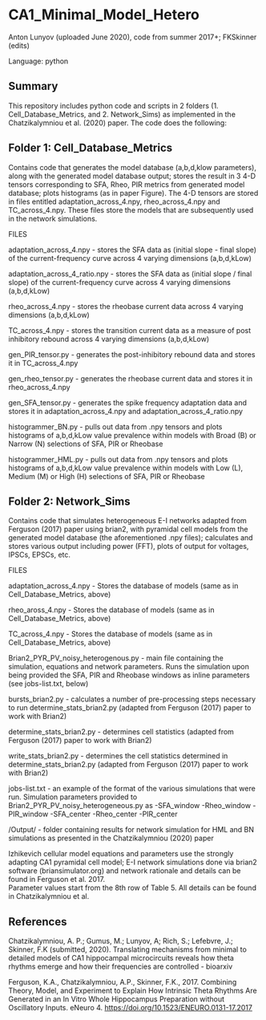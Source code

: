 # CA1_Minimal_Model_Hetero

Anton Lunyov (uploaded June 2020), code from summer 2017+;
FKSkinner (edits)

Language: python

## Summary ##

This repository includes python code and scripts in 2 folders (1. Cell_Database_Metrics, and 2. Network_Sims) as implemented in the Chatzikalymniou et al. (2020) paper.  The code does the following: 

## Folder 1: Cell_Database_Metrics

Contains code that generates the model database (a,b,d,klow parameters), along with the generated model database output; stores the result in 3 4-D tensors corresponding to SFA, Rheo, PIR metrics from generated model database; plots histograms (as in paper Figure). The 4-D tensors are stored in files entitled adaptation_across_4.npy, rheo_across_4.npy and TC_across_4.npy. These files store the models that are subsequently used in the network simulations. 
  
  FILES 
  
  adaptation_across_4.npy - stores the SFA data as (initial slope - final slope) of the current-frequency curve across 4 varying dimensions (a,b,d,kLow)
  
  adaptation_across_4_ratio.npy - stores the SFA data as (initial slope / final slope) of the current-frequency curve across 4 varying dimensions (a,b,d,kLow)
  
  rheo_across_4.npy - stores the rheobase current data across 4 varying dimensions (a,b,d,kLow)
  
  TC_across_4.npy - stores the transition current data as a measure of post inhibitory rebound across 4 varying dimensions (a,b,d,kLow)
  
  gen_PIR_tensor.py - generates the post-inhibitory rebound data and stores it in TC_across_4.npy
  
  gen_rheo_tensor.py - generates the rheobase current data and stores it in rheo_across_4.npy
  
  gen_SFA_tensor.py - generates the spike frequency adaptation data and stores it in adaptation_across_4.npy and adaptation_across_4_ratio.npy
  
  histogrammer_BN.py - pulls out data from .npy tensors and plots histograms of a,b,d,kLow value prevalence within models with Broad (B) or Narrow (N) selections of SFA, PIR or Rheobase
  
  histogrammer_HML.py - pulls out data from .npy tensors and plots histograms of a,b,d,kLow value prevalence within models with Low (L), Medium (M) or High (H) selections of SFA, PIR or Rheobase
  
## Folder 2: Network_Sims 
  Contains code that simulates heterogeneous E-I networks adapted from Ferguson (2017) paper using brian2, with pyramidal cell models from the generated model database (the aforementioned .npy files); calculates and stores various output including power (FFT), plots of output for voltages, IPSCs, EPSCs, etc. 
  
  FILES 
  
  adaptation_across_4.npy - Stores the database of models (same as in Cell_Database_Metrics, above)
  
  rheo_aross_4.npy - Stores the database of models (same as in Cell_Database_Metrics, above)
  
  TC_across_4.npy - Stores the database of models (same as in Cell_Database_Metrics, above)
  
  Brian2_PYR_PV_noisy_heterogenous.py - main file containing the simulation, equations and network parameters. Runs the simulation upon being provided the SFA, PIR and Rheobase windows as inline parameters (see jobs-list.txt, below) 
  
  bursts_brian2.py - calculates a number of pre-processing steps necessary to run determine_stats_brian2.py (adapted from Ferguson (2017) paper to work with Brian2)
  
  determine_stats_brian2.py - determines cell statistics (adapted from Ferguson (2017) paper to work with Brian2)
  
  write_stats_brian2.py - determines the cell statistics determined in determine_stats_brian2.py (adapted from Ferguson (2017) paper to work with Brian2) 
  
  jobs-list.txt - an example of the format of the various simulations that were run. Simulation parameters provided to Brian2_PYR_PV_noisy_heterogeneous.py as -SFA_window -Rheo_window -PIR_window -SFA_center -Rheo_center -PIR_center
  
  /Output/ - folder containing results for network simulation for HML and BN simulations as presented in the Chatzikalymniou (2020) paper




Izhikevich cellular model equations and parameters use the strongly adapting CA1 pyramidal cell model; E-I network simulations done via brian2 software (briansimulator.org) and network rationale and details can be found in Ferguson et al. 2017.  
Parameter values start from the 8th row of Table 5.  All details can be found in Chatzikalymniou et al.



## References ##

Chatzikalymniou, A. P.; Gumus, M.; Lunyov, A; Rich, S.; Lefebvre, J.; Skinner, F.K (submitted, 2020). 
Translating mechanisms from minimal to detailed models of CA1 hippocampal microcircuits reveals how theta rhythms emerge and how their frequencies are controlled - bioarxiv 

Ferguson, K.A., Chatzikalymniou, A.P., Skinner, F.K., 2017. Combining Theory, Model, and Experiment to Explain How Intrinsic Theta Rhythms Are Generated in an In Vitro Whole Hippocampus Preparation without Oscillatory Inputs. eNeuro 4. https://doi.org/10.1523/ENEURO.0131-17.2017

